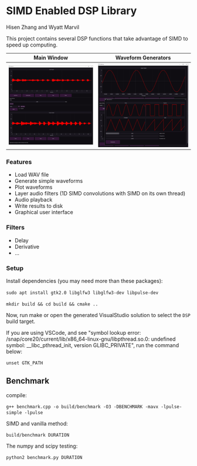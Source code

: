 # SIMD Enabled DSP Library

Hisen Zhang and Wyatt Marvil

This project contains several DSP functions that take advantage of SIMD to speed up computing.

Main Window             |  Waveform Generators
:-------------------------:|:-------------------------:
![MainWindow](https://github.com/HisenZhang/AdvancedComputerSystem/blob/main/Final/images/MainWindow.png)  |  ![GeneratorWindow](https://github.com/HisenZhang/AdvancedComputerSystem/blob/main/Final/images/GeneratorWindow.png)

### Features

- Load WAV file
- Generate simple waveforms
- Plot waveforms
- Layer audio filters (1D SIMD convolutions with SIMD on its own thread)
- Audio playback
- Write results to disk
- Graphical user interface

### Filters

- Delay
- Derivative
- ...

### Setup

Install dependencies (you may need more than these packages):

```sudo apt install gtk2.0 libglfw3 libglfw3-dev libpulse-dev```

```mkdir build && cd build && cmake ..```

Now, run make or open the generated VisualStudio solution to select the ```DSP``` build target.

If you are using VSCode, and see "symbol lookup error: /snap/core20/current/lib/x86_64-linux-gnu/libpthread.so.0: undefined symbol: __libc_pthread_init, version GLIBC_PRIVATE", run the command below:

```
unset GTK_PATH
```

## Benchmark

compile:

```
g++ benchmark.cpp -o build/benchmark -O3 -DBENCHMARK -mavx -lpulse-simple -lpulse
```

SIMD and vanilla method:

```
build/benchmark DURATION
```

The numpy and scipy testing:

```
python2 benchmark.py DURATION
```